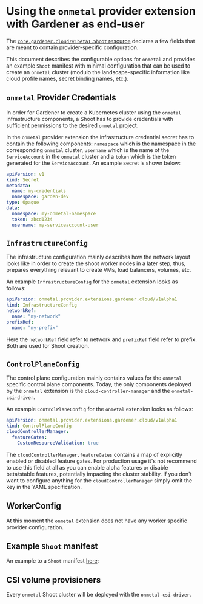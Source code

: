 # Using the `onmetal` provider extension with Gardener as end-user

The [`core.gardener.cloud/v1beta1.Shoot` resource](https://github.com/gardener/gardener/blob/master/example/90-shoot.yaml) 
declares a few fields that are meant to contain provider-specific configuration.

This document describes the configurable options for `onmetal` and provides an example `Shoot` manifest with minimal 
configuration that can be used to create an `onmetal` cluster (modulo the landscape-specific information like cloud 
profile names, secret binding names, etc.).

## `onmetal` Provider Credentials

In order for Gardener to create a Kubernetes cluster using the `onmetal` infrastructure components, a Shoot has to 
provide credentials with sufficient permissions to the desired `onmetal` project.

In the `onmetal` provider extension the infrastructure credential secret has to contain the following components: 
`namespace` which is the namespace in the corresponding `onmetal` cluster, `username` which is the name of the 
`ServiceAccount` in the `onmetal` cluster and a `token` which is the token generated for the `ServiceAccount`. An 
example secret is shown below:

```yaml
apiVersion: v1
kind: Secret
metadata:
  name: my-credentials 
  namespace: garden-dev
type: Opaque
data:
  namespace: my-onmetal-namespace
  token: abcd1234
  username: my-serviceaccount-user
```

## `InfrastructureConfig`

The infrastructure configuration mainly describes how the network layout looks like in order to create the shoot worker
nodes in a later step, thus, prepares everything relevant to create VMs, load balancers, volumes, etc.

An example `InfrastructureConfig` for the `onmetal` extension looks as follows:

```yaml
apiVersion: onmetal.provider.extensions.gardener.cloud/v1alpha1
kind: InfrastructureConfig
networkRef:
  name: "my-network"
prefixRef:
  name: "my-prefix"
```

Here the `networkRef` field refer to network and `prefixRef` field refer to prefix. Both are used for Shoot creation.

## `ControlPlaneConfig`

The control plane configuration mainly contains values for the `onmetal` specific control plane components.
Today, the only components deployed by the `onmetal` extension is the `cloud-controller-manager` and the 
`onmetal-csi-driver`.

An example `ControlPlaneConfig` for the `onmetal` extension looks as follows:

```yaml
apiVersion: onmetal.provider.extensions.gardener.cloud/v1alpha1
kind: ControlPlaneConfig
cloudControllerManager:
  featureGates:
    CustomResourceValidation: true
```

The `cloudControllerManager.featureGates` contains a map of explicitly enabled or disabled feature gates.
For production usage it's not recommend to use this field at all as you can enable alpha features or disable beta/stable 
features, potentially impacting the cluster stability. If you don't want to configure anything for the
`cloudControllerManager` simply omit the key in the YAML specification.

## WorkerConfig

At this moment the `onmetal` extension does not have any worker specific provider configuration.

## Example `Shoot` manifest

 An example to a `Shoot` manifest [here](https://github.com/onmetal/gardener-extension-provider-onmetal/blob/doc/usage-as-operator/docs/usage-as-operator.md):

## CSI volume provisioners

Every `onmetal` Shoot cluster will be deployed with the `onmetal-csi-driver`.
